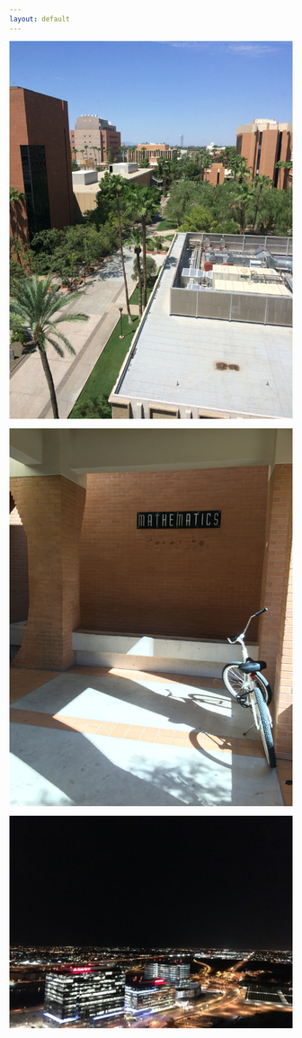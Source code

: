 ```yaml
---
layout: default
---
```


![Octocat](./figures/memo/az/IMG_2521.JPG)

![Octocat](./figures/memo/az/IMG_2687.JPG)

![Octocat](./figures/memo/az/IMG_3805.JPG)
